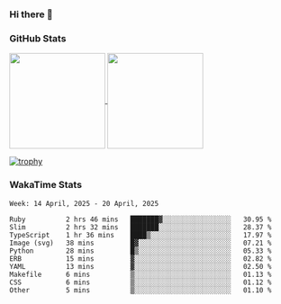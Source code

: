 ### Hi there 👋

### GitHub Stats

<a href="https://github.com/anuraghazra/github-readme-stats">
  <img align="center" height="170px" src="https://github-readme-stats.vercel.app/api/top-langs/?username=tksfjt1024&layout=compact&count_private=true&show_icons=true&show_icons=true&theme=graywhite" />
</a>
<a href="https://github.com/anuraghazra/github-readme-stats">
  <img align="center" height="170px" src="https://github-readme-stats.vercel.app/api?username=tksfjt1024&count_private=true&show_icons=true&show_icons=true&theme=graywhite" />
</a>

[![trophy](https://github-profile-trophy.vercel.app/?username=tksfjt1024)](https://github.com/ryo-ma/github-profile-trophy)

### WakaTime Stats

<!--START_SECTION:waka-->
```text
Week: 14 April, 2025 - 20 April, 2025

Ruby          2 hrs 46 mins   ███████▓░░░░░░░░░░░░░░░░░   30.95 % 
Slim          2 hrs 32 mins   ███████░░░░░░░░░░░░░░░░░░   28.37 % 
TypeScript    1 hr 36 mins    ████▒░░░░░░░░░░░░░░░░░░░░   17.97 % 
Image (svg)   38 mins         █▓░░░░░░░░░░░░░░░░░░░░░░░   07.21 % 
Python        28 mins         █▒░░░░░░░░░░░░░░░░░░░░░░░   05.33 % 
ERB           15 mins         ▓░░░░░░░░░░░░░░░░░░░░░░░░   02.82 % 
YAML          13 mins         ▓░░░░░░░░░░░░░░░░░░░░░░░░   02.50 % 
Makefile      6 mins          ▒░░░░░░░░░░░░░░░░░░░░░░░░   01.13 % 
CSS           6 mins          ▒░░░░░░░░░░░░░░░░░░░░░░░░   01.12 % 
Other         5 mins          ▒░░░░░░░░░░░░░░░░░░░░░░░░   01.10 % 
```
<!--END_SECTION:waka-->
